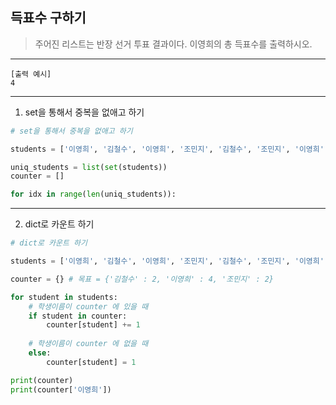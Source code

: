 ## 득표수 구하기

> 주어진 리스트는 반장 선거 투표 결과이다. 이영희의 총 득표수를 출력하시오.

---

```
[출력 예시]
4
```
---

1. set을 통해서 중복을 없애고 하기
```python
# set을 통해서 중복을 없애고 하기

students = ['이영희', '김철수', '이영희', '조민지', '김철수', '조민지', '이영희', '이영희']

uniq_students = list(set(students))
counter = []

for idx in range(len(uniq_students)):

```

---
2. dict로 카운트 하기
```python
# dict로 카운트 하기

students = ['이영희', '김철수', '이영희', '조민지', '김철수', '조민지', '이영희', '이영희']

counter = {} # 목표 = {'김철수' : 2, '이영희' : 4, '조민지' : 2}

for student in students:
    # 학생이름이 counter 에 있을 때
    if student in counter:
        counter[student] += 1
    
    # 학생이름이 counter 에 없을 때
    else:
        counter[student] = 1

print(counter)
print(counter['이영희'])
```
